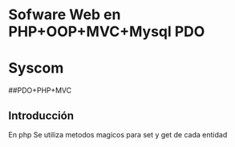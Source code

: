 Sofware Web en PHP+OOP+MVC+Mysql PDO
======================
# Syscom

##PDO+PHP+MVC

## Introducción ##
En php Se utiliza metodos magicos para set y get de cada entidad

